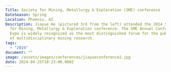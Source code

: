 ```yaml
---
Title: Society for Mining, Metallurgy & Exploration (SME) conference
DateSeason: Spring
Location: Phoenix, AZ
Description: Jiayue He (pictured 3rd from the left) attended the 2024 Society
  for Mining, Metallurgy & Exploration conference. The SME Annual Conference &
  Expo is widely recognized as the most distinguished forum for the publication
  of multidisciplinary mining research.
tags:
  - "2024"
document: ""
image: /assets/images/conferences/jiayueconference2.jpg
date: 2024-04-25T10:23:00.000Z
---
```

